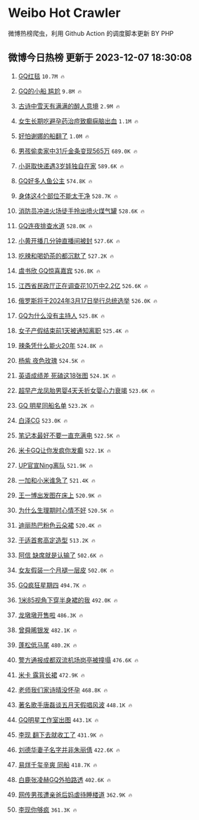 # Weibo Hot Crawler 



微博热榜爬虫，利用 Github Action 的调度脚本更新 BY PHP 


## 微博今日热榜 更新于 2023-12-07 18:30:08 
1. [GQ红毯](https://s.weibo.com/weibo?q=GQ%E7%BA%A2%E6%AF%AF&t=31&band_rank=1&Refer=top) `10.7M 🔥` 

1. [GQ的小船 尴尬](https://s.weibo.com/weibo?q=GQ%E7%9A%84%E5%B0%8F%E8%88%B9%20%E5%B0%B4%E5%B0%AC&t=31&band_rank=2&Refer=top) `9.8M 🔥` 

1. [古诗中雪天有满满的醉人意境](https://s.weibo.com/weibo?q=%23%E5%8F%A4%E8%AF%97%E4%B8%AD%E9%9B%AA%E5%A4%A9%E6%9C%89%E6%BB%A1%E6%BB%A1%E7%9A%84%E9%86%89%E4%BA%BA%E6%84%8F%E5%A2%83%23&t=31&band_rank=3&Refer=top) `2.9M 🔥` 

1. [女生长期吃避孕药治痘致癫痫脑出血](https://s.weibo.com/weibo?q=%23%E5%A5%B3%E7%94%9F%E9%95%BF%E6%9C%9F%E5%90%83%E9%81%BF%E5%AD%95%E8%8D%AF%E6%B2%BB%E7%97%98%E8%87%B4%E7%99%AB%E7%97%AB%E8%84%91%E5%87%BA%E8%A1%80%23&t=31&band_rank=4&Refer=top) `1.1M 🔥` 

1. [好怕谢娜的船翻了](https://s.weibo.com/weibo?q=%E5%A5%BD%E6%80%95%E8%B0%A2%E5%A8%9C%E7%9A%84%E8%88%B9%E7%BF%BB%E4%BA%86&t=31&band_rank=5&Refer=top) `1.0M 🔥` 

1. [男孩偷卖家中31斤金条变现565万](https://s.weibo.com/weibo?q=%23%E7%94%B7%E5%AD%A9%E5%81%B7%E5%8D%96%E5%AE%B6%E4%B8%AD31%E6%96%A4%E9%87%91%E6%9D%A1%E5%8F%98%E7%8E%B0565%E4%B8%87%23&t=31&band_rank=6&Refer=top) `689.0K 🔥` 

1. [小哥取快递遇3岁娃独自在家](https://s.weibo.com/weibo?q=%23%E5%B0%8F%E5%93%A5%E5%8F%96%E5%BF%AB%E9%80%92%E9%81%873%E5%B2%81%E5%A8%83%E7%8B%AC%E8%87%AA%E5%9C%A8%E5%AE%B6%23&t=31&band_rank=7&Refer=top) `589.6K 🔥` 

1. [GQ好多人鱼公主](https://s.weibo.com/weibo?q=GQ%E5%A5%BD%E5%A4%9A%E4%BA%BA%E9%B1%BC%E5%85%AC%E4%B8%BB&t=31&band_rank=8&Refer=top) `574.8K 🔥` 

1. [身体这4个部位不能太干净](https://s.weibo.com/weibo?q=%23%E8%BA%AB%E4%BD%93%E8%BF%994%E4%B8%AA%E9%83%A8%E4%BD%8D%E4%B8%8D%E8%83%BD%E5%A4%AA%E5%B9%B2%E5%87%80%23&t=31&band_rank=9&Refer=top) `528.7K 🔥` 

1. [消防员冲进火场徒手拎出喷火煤气罐](https://s.weibo.com/weibo?q=%23%E6%B6%88%E9%98%B2%E5%91%98%E5%86%B2%E8%BF%9B%E7%81%AB%E5%9C%BA%E5%BE%92%E6%89%8B%E6%8B%8E%E5%87%BA%E5%96%B7%E7%81%AB%E7%85%A4%E6%B0%94%E7%BD%90%23&t=31&band_rank=10&Refer=top) `528.6K 🔥` 

1. [GQ连夜排查水道](https://s.weibo.com/weibo?q=GQ%E8%BF%9E%E5%A4%9C%E6%8E%92%E6%9F%A5%E6%B0%B4%E9%81%93&t=31&band_rank=11&Refer=top) `528.0K 🔥` 

1. [小黄开播几分钟直播间被封](https://s.weibo.com/weibo?q=%23%E5%B0%8F%E9%BB%84%E5%BC%80%E6%92%AD%E5%87%A0%E5%88%86%E9%92%9F%E7%9B%B4%E6%92%AD%E9%97%B4%E8%A2%AB%E5%B0%81%23&t=31&band_rank=12&Refer=top) `527.6K 🔥` 

1. [吃辣和喝奶茶的都沉默了](https://s.weibo.com/weibo?q=%E5%90%83%E8%BE%A3%E5%92%8C%E5%96%9D%E5%A5%B6%E8%8C%B6%E7%9A%84%E9%83%BD%E6%B2%89%E9%BB%98%E4%BA%86&t=31&band_rank=13&Refer=top) `527.2K 🔥` 

1. [虞书欣 GQ惊喜嘉宾](https://s.weibo.com/weibo?q=%E8%99%9E%E4%B9%A6%E6%AC%A3%20GQ%E6%83%8A%E5%96%9C%E5%98%89%E5%AE%BE&t=31&band_rank=14&Refer=top) `526.8K 🔥` 

1. [江西省民政厅正在调查花10万中2.2亿](https://s.weibo.com/weibo?q=%23%E6%B1%9F%E8%A5%BF%E7%9C%81%E6%B0%91%E6%94%BF%E5%8E%85%E6%AD%A3%E5%9C%A8%E8%B0%83%E6%9F%A5%E8%8A%B110%E4%B8%87%E4%B8%AD2.2%E4%BA%BF%23&t=31&band_rank=15&Refer=top) `526.6K 🔥` 

1. [俄罗斯将于2024年3月17日举行总统选举](https://s.weibo.com/weibo?q=%23%E4%BF%84%E7%BD%97%E6%96%AF%E5%B0%86%E4%BA%8E2024%E5%B9%B43%E6%9C%8817%E6%97%A5%E4%B8%BE%E8%A1%8C%E6%80%BB%E7%BB%9F%E9%80%89%E4%B8%BE%23&t=31&band_rank=16&Refer=top) `526.0K 🔥` 

1. [GQ为什么没有主持人](https://s.weibo.com/weibo?q=%23GQ%E4%B8%BA%E4%BB%80%E4%B9%88%E6%B2%A1%E6%9C%89%E4%B8%BB%E6%8C%81%E4%BA%BA%23&t=31&band_rank=17&Refer=top) `525.8K 🔥` 

1. [女子产假结束前1天被通知离职](https://s.weibo.com/weibo?q=%23%E5%A5%B3%E5%AD%90%E4%BA%A7%E5%81%87%E7%BB%93%E6%9D%9F%E5%89%8D1%E5%A4%A9%E8%A2%AB%E9%80%9A%E7%9F%A5%E7%A6%BB%E8%81%8C%23&t=31&band_rank=18&Refer=top) `525.4K 🔥` 

1. [辣条凭什么能火20年](https://s.weibo.com/weibo?q=%23%E8%BE%A3%E6%9D%A1%E5%87%AD%E4%BB%80%E4%B9%88%E8%83%BD%E7%81%AB20%E5%B9%B4%23&t=31&band_rank=19&Refer=top) `524.8K 🔥` 

1. [杨紫 夜色玫瑰](https://s.weibo.com/weibo?q=%E6%9D%A8%E7%B4%AB%20%E5%A4%9C%E8%89%B2%E7%8E%AB%E7%91%B0&t=31&band_rank=20&Refer=top) `524.5K 🔥` 

1. [英语成绩差 死磕这18张图](https://s.weibo.com/weibo?q=%E8%8B%B1%E8%AF%AD%E6%88%90%E7%BB%A9%E5%B7%AE%20%E6%AD%BB%E7%A3%95%E8%BF%9918%E5%BC%A0%E5%9B%BE&t=31&band_rank=21&Refer=top) `524.1K 🔥` 

1. [超早产龙凤胎男婴4天夭折女婴心力衰竭](https://s.weibo.com/weibo?q=%23%E8%B6%85%E6%97%A9%E4%BA%A7%E9%BE%99%E5%87%A4%E8%83%8E%E7%94%B7%E5%A9%B44%E5%A4%A9%E5%A4%AD%E6%8A%98%E5%A5%B3%E5%A9%B4%E5%BF%83%E5%8A%9B%E8%A1%B0%E7%AB%AD%23&t=31&band_rank=22&Refer=top) `523.6K 🔥` 

1. [GQ 明星同船名单](https://s.weibo.com/weibo?q=GQ%20%E6%98%8E%E6%98%9F%E5%90%8C%E8%88%B9%E5%90%8D%E5%8D%95&t=31&band_rank=23&Refer=top) `523.2K 🔥` 

1. [白泽CG](https://s.weibo.com/weibo?q=%23%E7%99%BD%E6%B3%BDCG%23&t=31&band_rank=24&Refer=top) `523.0K 🔥` 

1. [笔记本最好不要一直充满电](https://s.weibo.com/weibo?q=%E7%AC%94%E8%AE%B0%E6%9C%AC%E6%9C%80%E5%A5%BD%E4%B8%8D%E8%A6%81%E4%B8%80%E7%9B%B4%E5%85%85%E6%BB%A1%E7%94%B5&t=31&band_rank=25&Refer=top) `522.5K 🔥` 

1. [米卡GQ让你发疯你发癫](https://s.weibo.com/weibo?q=%E7%B1%B3%E5%8D%A1GQ%E8%AE%A9%E4%BD%A0%E5%8F%91%E7%96%AF%E4%BD%A0%E5%8F%91%E7%99%AB&t=31&band_rank=26&Refer=top) `522.1K 🔥` 

1. [UP官宣Ning离队](https://s.weibo.com/weibo?q=%23UP%E5%AE%98%E5%AE%A3Ning%E7%A6%BB%E9%98%9F%23&t=31&band_rank=27&Refer=top) `521.9K 🔥` 

1. [一加和小米谁急了](https://s.weibo.com/weibo?q=%23%E4%B8%80%E5%8A%A0%E5%92%8C%E5%B0%8F%E7%B1%B3%E8%B0%81%E6%80%A5%E4%BA%86%23&t=31&band_rank=28&Refer=top) `521.4K 🔥` 

1. [王一博出发图在床上](https://s.weibo.com/weibo?q=%E7%8E%8B%E4%B8%80%E5%8D%9A%E5%87%BA%E5%8F%91%E5%9B%BE%E5%9C%A8%E5%BA%8A%E4%B8%8A&t=31&band_rank=29&Refer=top) `520.9K 🔥` 

1. [为什么生理期时心情不好](https://s.weibo.com/weibo?q=%E4%B8%BA%E4%BB%80%E4%B9%88%E7%94%9F%E7%90%86%E6%9C%9F%E6%97%B6%E5%BF%83%E6%83%85%E4%B8%8D%E5%A5%BD&t=31&band_rank=30&Refer=top) `520.5K 🔥` 

1. [迪丽热巴粉色云朵裙](https://s.weibo.com/weibo?q=%23%E8%BF%AA%E4%B8%BD%E7%83%AD%E5%B7%B4%E7%B2%89%E8%89%B2%E4%BA%91%E6%9C%B5%E8%A3%99%23&t=31&band_rank=31&Refer=top) `520.4K 🔥` 

1. [于适首套高定造型](https://s.weibo.com/weibo?q=%23%E4%BA%8E%E9%80%82%E9%A6%96%E5%A5%97%E9%AB%98%E5%AE%9A%E9%80%A0%E5%9E%8B%23&t=31&band_rank=32&Refer=top) `513.2K 🔥` 

1. [阿信 缺席就是认输了](https://s.weibo.com/weibo?q=%E9%98%BF%E4%BF%A1%20%E7%BC%BA%E5%B8%AD%E5%B0%B1%E6%98%AF%E8%AE%A4%E8%BE%93%E4%BA%86&t=31&band_rank=33&Refer=top) `502.6K 🔥` 

1. [女友假装一个月褪一层皮](https://s.weibo.com/weibo?q=%E5%A5%B3%E5%8F%8B%E5%81%87%E8%A3%85%E4%B8%80%E4%B8%AA%E6%9C%88%E8%A4%AA%E4%B8%80%E5%B1%82%E7%9A%AE&t=31&band_rank=34&Refer=top) `502.0K 🔥` 

1. [GQ疯狂星期四](https://s.weibo.com/weibo?q=%23GQ%E7%96%AF%E7%8B%82%E6%98%9F%E6%9C%9F%E5%9B%9B%23&t=31&band_rank=35&Refer=top) `494.7K 🔥` 

1. [1米85视角下穿半身裙的我](https://s.weibo.com/weibo?q=1%E7%B1%B385%E8%A7%86%E8%A7%92%E4%B8%8B%E7%A9%BF%E5%8D%8A%E8%BA%AB%E8%A3%99%E7%9A%84%E6%88%91&t=31&band_rank=36&Refer=top) `492.0K 🔥` 

1. [龙墩墩开售啦](https://s.weibo.com/weibo?q=%23%E9%BE%99%E5%A2%A9%E5%A2%A9%E5%BC%80%E5%94%AE%E5%95%A6%23&t=31&band_rank=37&Refer=top) `486.3K 🔥` 

1. [曾舜晞银发](https://s.weibo.com/weibo?q=%23%E6%9B%BE%E8%88%9C%E6%99%9E%E9%93%B6%E5%8F%91%23&t=31&band_rank=38&Refer=top) `482.1K 🔥` 

1. [蓬松低马尾](https://s.weibo.com/weibo?q=%E8%93%AC%E6%9D%BE%E4%BD%8E%E9%A9%AC%E5%B0%BE&t=31&band_rank=39&Refer=top) `480.2K 🔥` 

1. [警方通报成都双流机场岗亭被撞塌](https://s.weibo.com/weibo?q=%23%E8%AD%A6%E6%96%B9%E9%80%9A%E6%8A%A5%E6%88%90%E9%83%BD%E5%8F%8C%E6%B5%81%E6%9C%BA%E5%9C%BA%E5%B2%97%E4%BA%AD%E8%A2%AB%E6%92%9E%E5%A1%8C%23&t=31&band_rank=40&Refer=top) `476.6K 🔥` 

1. [米卡 露背长裙](https://s.weibo.com/weibo?q=%E7%B1%B3%E5%8D%A1%20%E9%9C%B2%E8%83%8C%E9%95%BF%E8%A3%99&t=31&band_rank=41&Refer=top) `472.9K 🔥` 

1. [老师我们家诗晴没怀孕](https://s.weibo.com/weibo?q=%E8%80%81%E5%B8%88%E6%88%91%E4%BB%AC%E5%AE%B6%E8%AF%97%E6%99%B4%E6%B2%A1%E6%80%80%E5%AD%95&t=31&band_rank=42&Refer=top) `468.8K 🔥` 

1. [著名歌手唐磊谈五月天假唱风波](https://s.weibo.com/weibo?q=%23%E8%91%97%E5%90%8D%E6%AD%8C%E6%89%8B%E5%94%90%E7%A3%8A%E8%B0%88%E4%BA%94%E6%9C%88%E5%A4%A9%E5%81%87%E5%94%B1%E9%A3%8E%E6%B3%A2%23&t=31&band_rank=43&Refer=top) `448.1K 🔥` 

1. [GQ明星工作室出图](https://s.weibo.com/weibo?q=%23GQ%E6%98%8E%E6%98%9F%E5%B7%A5%E4%BD%9C%E5%AE%A4%E5%87%BA%E5%9B%BE%23&t=31&band_rank=44&Refer=top) `443.1K 🔥` 

1. [李现 翻下去就收工了](https://s.weibo.com/weibo?q=%E6%9D%8E%E7%8E%B0%20%E7%BF%BB%E4%B8%8B%E5%8E%BB%E5%B0%B1%E6%94%B6%E5%B7%A5%E4%BA%86&t=31&band_rank=45&Refer=top) `431.9K 🔥` 

1. [刘德华妻子名字并非朱丽倩](https://s.weibo.com/weibo?q=%23%E5%88%98%E5%BE%B7%E5%8D%8E%E5%A6%BB%E5%AD%90%E5%90%8D%E5%AD%97%E5%B9%B6%E9%9D%9E%E6%9C%B1%E4%B8%BD%E5%80%A9%23&t=31&band_rank=46&Refer=top) `422.6K 🔥` 

1. [易烊千玺辛爽 同船](https://s.weibo.com/weibo?q=%E6%98%93%E7%83%8A%E5%8D%83%E7%8E%BA%E8%BE%9B%E7%88%BD%20%E5%90%8C%E8%88%B9&t=31&band_rank=47&Refer=top) `418.7K 🔥` 

1. [白鹿张凌赫GQ外拍路透](https://s.weibo.com/weibo?q=%23%E7%99%BD%E9%B9%BF%E5%BC%A0%E5%87%8C%E8%B5%ABGQ%E5%A4%96%E6%8B%8D%E8%B7%AF%E9%80%8F%23&t=31&band_rank=48&Refer=top) `402.6K 🔥` 

1. [网传男孩遭亲爸后妈虐待睡楼道](https://s.weibo.com/weibo?q=%23%E7%BD%91%E4%BC%A0%E7%94%B7%E5%AD%A9%E9%81%AD%E4%BA%B2%E7%88%B8%E5%90%8E%E5%A6%88%E8%99%90%E5%BE%85%E7%9D%A1%E6%A5%BC%E9%81%93%23&t=31&band_rank=49&Refer=top) `362.9K 🔥` 

1. [李现你够疯](https://s.weibo.com/weibo?q=%23%E6%9D%8E%E7%8E%B0%E4%BD%A0%E5%A4%9F%E7%96%AF%23&t=31&band_rank=50&Refer=top) `361.3K 🔥` 

